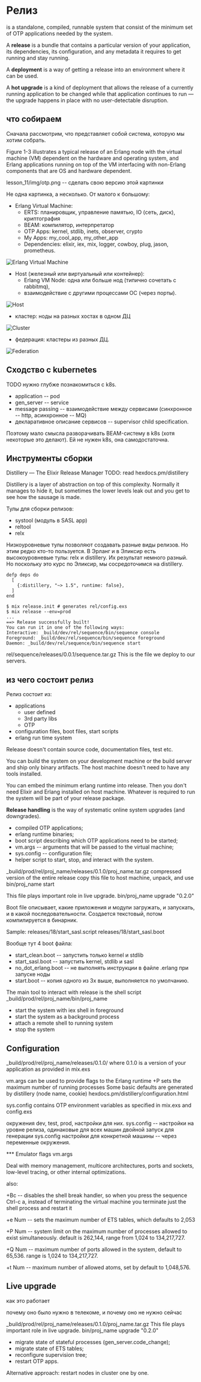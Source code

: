 # Релиз

is a standalone, compiled, runnable system
that consist of the minimum set of OTP applications needed by the system.


A **release** is a bundle that contains a particular version of your application,
its dependencies, its configuration,
and any metadata it requires to get running and stay running.

A **deployment** is a way of getting a release into an environment where it can be used.

A **hot upgrade** is a kind of deployment that allows the release of a currently running application
to be changed while that application continues to run —
the upgrade happens in place with no user-detectable disruption.


## что собираем

Сначала рассмотрим, что представляет собой система, которую мы хотим собрать.

Figure 1-3 illustrates a typical release of an Erlang node with the virtual machine (VM) dependent on the hardware and operating system, and Erlang applications running on top of the VM interfacing with non-Erlang components that are OS and hardware dependent.

lesson_11/img/otp.png -- сделать свою версию этой картинки

Не одна картинка, а несколько. От малого к большому:

+ Erlang Virtual Machine:
  - ERTS: планировщик, управление памятью, IO (сеть, диск), криптография
  - BEAM: компилятор, интерпретатор
  - OTP Apps: kernel, stdlib, inets, observer, crypto
  - My Apps: my_cool_app, my_other_app
  - Dependencies: elixir, iex, mix, logger, cowboy, plug, jason, prometheus.

![Erlang Virtual Machine](./img/otp.png)

+ Host (железный или виртуальный или контейнер):
  - Erlang VM Node: одна или больше нод (типично сочетать с rabbitmq),
  - взаимодействие с другими процессами ОС (через порты).

![Host](./img/host.png)

+ кластер: ноды на разных хостах в одном ДЦ

![Cluster](./img/cluster.png)

- федерация: кластеры из разных ДЦ.

![Federation](./img/federation.png)


## Сходство с kubernetes

TODO нужно глубже познакомиться с k8s.

- application -- pod
- gen_server -- service
- message passing -- взаимодействие между сервисами (синхронное -- http, асинхронное -- MQ)
- декларативное описание сервисов -- supervisor child specification.

Поэтому мало смысла разворачивать BEAM-систему в k8s (хотя некоторые это делают). Ей не нужен k8s, она самодостаточна.


## Инструменты сборки

Distillery — The Elixir Release Manager
TODO: read hexdocs.pm/distillery

Distillery is a layer of abstraction on top of this complexity.
Normally it manages to hide it, but sometimes the lower levels leak out
and you get to see how the sausage is made.

Тулы для сборки релизов:
- systool (модуль в SASL app)
- reltool
- relx

Низкоуровневые тулы позволяют создавать разные виды релизов. Но этим редко кто-то пользуется.
В Эрланг и в Эликсир есть высокоуровневые тулы: relx и distillery. Их результат немного разный.
Но поскольку это курс по Эликсир, мы сосредоточимся на distillery.


```
defp deps do
  [
    {:distillery, "~> 1.5", runtime: false},
  ]
end

$ mix release.init # generates rel/config.exs
$ mix release --env=prod
...
==> Release successfully built!
You can run it in one of the following ways:
Interactive: _build/dev/rel/sequence/bin/sequence console
Foreground: _build/dev/rel/sequence/bin/sequence foreground
Daemon: _build/dev/rel/sequence/bin/sequence start
```

rel/sequence/releases/0.0.1/sequence.tar.gz
This is the file we deploy to our servers.


## из чего состоит релиз

Релиз состоит из:
- applications
  - user defined
  - 3rd party libs
  - OTP
- configuration files, boot files, start scripts
- erlang run time system

Release doesn't contain source code, documentation files, test etc.

You can build the system on your development machine or the build server and ship only binary artifacts.
The host machine doesn't need to have any tools installed.

You can embed the minimum erlang runtime into release. Then you don't need Elixir and Erlang installed on host machine. Whatever is required to run the system will be part of your release package.

**Release handling** is the way of systematic online system upgrades (and downgrades).

- compiled OTP applications;
- erlang runtime binaries;
- boot script describing which OTP applications need to be started;
- vm.args -- arguments that will be passed to the virtual machine;
- sys.config -- configuration file;
- helper script to start, stop, and interact with the system.

_build/prod/rel/proj_name/releases/0.1.0/proj_name.tar.gz
compressed version of the entire release
copy this file to host machine, unpack, and use bin/proj_name start

This file plays important role in live upgrade.
bin/proj_name upgrade "0.2.0"

Boot file описывает, какие приложения и модули загружать, и запускать, и в какой последовательности.
Создается текстовый, потом компилируется в бинарник.

Sample:
releases/18/start_sasl.script
releases/18/start_sasl.boot

Вообще тут 4 boot файла:
- start_clean.boot -- запустить только kernel и stdlib
- start_sasl.boot -- запустить kernel, stdlib и sasl
- no_dot_erlang.boot -- не выполнять инструкции в файле .erlang при запуске ноды
- start.boot -- копия одного из 3х выше, выполняется по умолчанию.

The main tool to interact with release is the shell script
_build/prod/rel/proj_name/bin/proj_name

- start the system with iex shell in foreground
- start the system as a background process
- attach a remote shell to running system
- stop the system


## Configuration

_build/prod/rel/proj_name/releases/0.1.0/
where 0.1.0 is a version of your application as provided in mix.exs

vm.args
can be used to provide flags to the Erlang runtime
+P sets the maximum number of running processes
Some basic defaults are generated by distillery (node name, cookie)
hexdocs.pm/distillery/configuration.html

sys.config
contains OTP environment variables as specified in mix.exs and config.exs

окружения dev, test, prod, настройки для них.
sys.config -- настройки на уровне релиза, одинаковые для всех машин
двойной запуск для генерации sys.config
настройки для конкретной машины -- через переменные окружения.

*** Emulator flags
vm.args

Deal with memory management, multicore architectures, ports and sockets, low-level tracing, or other internal optimizations.

also:

+Bc -- disables the shell break handler, so when you press the sequence Ctrl-c a,
instead of terminating the virtual machine you terminate just the shell process and restart it

+e Num -- sets the maximum number of ETS tables, which defaults to 2,053

+P Num -- system limit on the maximum number of processes allowed to exist simultaneously.
default is 262,144, range from 1,024 to 134,217,727.

+Q Num -- maximum number of ports allowed in the system,
default to 65,536. range is 1,024 to 134,217,727.

+t Num -- maximum number of allowed atoms, set by default to 1,048,576.


## Live upgrade

как это работает

почему оно было нужно в телекоме, и почему оно не нужно сейчас

_build/prod/rel/proj_name/releases/0.1.0/proj_name.tar.gz
This file plays important role in live upgrade.
bin/proj_name upgrade "0.2.0"

- migrate state of stateful processes (gen_server.code_change);
- migrate state of ETS tables;
- reconfigure supervision tree;
- restart OTP apps.

Alternative approach: restart nodes in cluster one by one.


